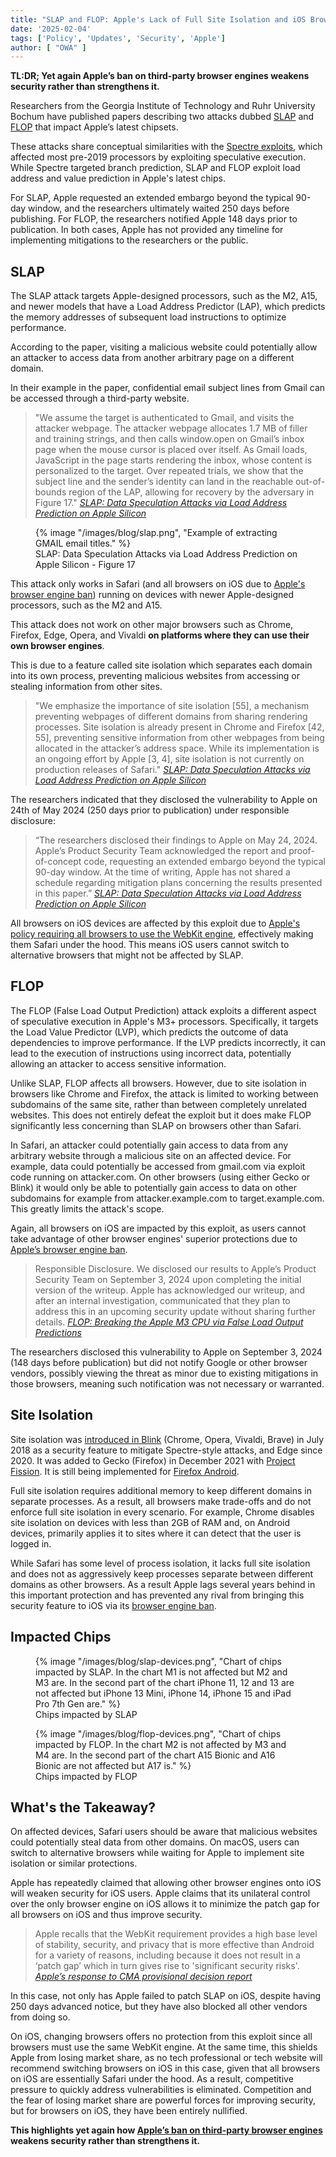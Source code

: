 ```yaml
---
title: "SLAP and FLOP: Apple's Lack of Full Site Isolation and iOS Browser Ban Puts Users at Risk"
date: '2025-02-04'
tags: ['Policy', 'Updates', 'Security', 'Apple']
author: [ "OWA" ]
---
```


<strong>TL:DR; Yet again Apple’s ban on third-party browser engines weakens security
rather than strengthens it.</strong>

Researchers from the Georgia Institute of Technology and Ruhr University Bochum have published papers describing two attacks dubbed [SLAP](https://predictors.fail/files/SLAP.pdf) and [FLOP](https://predictors.fail/files/FLOP.pdf) that impact Apple’s latest chipsets.

These attacks share conceptual similarities with the [Spectre exploits](https://en.wikipedia.org/wiki/Spectre_\(security_vulnerability\)), which affected most pre-2019 processors by exploiting speculative execution. While Spectre targeted branch prediction, SLAP and FLOP exploit load address and value prediction in Apple's latest chips.

For SLAP, Apple requested an extended embargo beyond the typical 90-day window, and the researchers ultimately waited 250 days before publishing. For FLOP, the researchers notified Apple 148 days prior to publication. In both cases, Apple has not provided any timeline for implementing mitigations to the researchers or the public.

## SLAP

The SLAP attack targets Apple-designed processors, such as the M2, A15, and newer models that have a Load Address Predictor (LAP), which predicts the memory addresses of subsequent load instructions to optimize performance.

According to the paper, visiting a malicious website could potentially allow an attacker to access data from another arbitrary page on a different domain.

In their example in the paper, confidential email subject lines from Gmail can be accessed through a third-party website.

> "We assume the target is authenticated to Gmail, and visits the attacker webpage. The attacker webpage allocates 1.7 MB of filler and training strings, and then calls window.open on Gmail’s inbox page when the mouse cursor is placed over itself. As Gmail loads, JavaScript in the page starts rendering the inbox, whose content is personalized to the target. Over repeated trials, we show that the subject line and the sender’s identity can land in the reachable out-of-bounds region of the LAP, allowing for recovery by the adversary in Figure 17."
> <cite>[SLAP: Data Speculation Attacks via Load Address Prediction on Apple Silicon](https://predictors.fail/files/SLAP.pdf)</cite>

<figure>
    {% image
        "/images/blog/slap.png",
        "Example of extracting GMAIL email titles."
    %}
    <figcaption>SLAP: Data Speculation Attacks via Load Address Prediction on Apple Silicon - Figure 17</figcaption>
</figure>

This attack only works in Safari (and all browsers on iOS due to [Apple's browser engine ban](/walled-gardens-report/#apple-has-effectively-banned-all-third-party-browsers)) running on devices with newer Apple-designed processors, such as the M2 and A15.

This attack does not work on other major browsers such as Chrome, Firefox, Edge, Opera, and Vivaldi **on platforms where they can use their own browser engines**.

This is due to a feature called site isolation which separates each domain into its own process, preventing malicious websites from accessing or stealing information from other sites.

> "We emphasize the importance of site isolation \[55\], a mechanism preventing webpages of different domains from sharing rendering processes. Site isolation is already present in Chrome and Firefox \[42, 55\], preventing sensitive information from other webpages from being allocated in the attacker’s address space. While its implementation is an ongoing effort by Apple \[3, 4\], site isolation is not currently on production releases of Safari."
> <cite>[SLAP: Data Speculation Attacks via Load Address Prediction on Apple Silicon](https://predictors.fail/files/SLAP.pdf)</cite>

The researchers indicated that they disclosed the vulnerability to Apple on 24th of May 2024 (250 days prior to publication) under responsible disclosure:

> “The researchers disclosed their findings to Apple on May 24, 2024\. Apple’s Product Security Team acknowledged the report and proof-of-concept code, requesting an extended embargo beyond the typical 90-day window. At the time of writing, Apple has not shared a schedule regarding mitigation plans concerning the results presented in this paper.”
> <cite>[SLAP: Data Speculation Attacks via Load Address Prediction on Apple Silicon](https://predictors.fail/files/SLAP.pdf)</cite>

All browsers on iOS devices are affected by this exploit due to [Apple's policy requiring all browsers to use the WebKit engine](/walled-gardens-report/#apple-has-effectively-banned-all-third-party-browsers), effectively making them Safari under the hood. This means iOS users cannot switch to alternative browsers that might not be affected by SLAP.

## FLOP

The FLOP (False Load Output Prediction) attack exploits a different aspect of speculative execution in Apple's M3+ processors. Specifically, it targets the Load Value Predictor (LVP), which predicts the outcome of data dependencies to improve performance. If the LVP predicts incorrectly, it can lead to the execution of instructions using incorrect data, potentially allowing an attacker to access sensitive information.

Unlike SLAP, FLOP affects all browsers. However, due to site isolation in browsers like Chrome and Firefox, the attack is limited to working between subdomains of the same site, rather than between completely unrelated websites. This does not entirely defeat the exploit but it does make FLOP significantly less concerning than SLAP on browsers other than Safari.

In Safari, an attacker could potentially gain access to data from any arbitrary website through a malicious site on an affected device. For example, data could potentially be accessed from gmail.com via exploit code running on attacker.com. On other browsers (using either Gecko or Blink) it would only be able to potentially gain access to data on other subdomains for example from attacker.example.com to target.example.com. This greatly limits the attack's scope.

Again, all browsers on iOS are impacted by this exploit, as users cannot take advantage of other browser engines' superior protections due to [Apple’s browser engine ban](/walled-gardens-report/#apple-has-effectively-banned-all-third-party-browsers).

> Responsible Disclosure. We disclosed our results to Apple’s Product Security Team on September 3, 2024 upon completing the initial version of the writeup. Apple has acknowledged our writeup, and after an internal investigation, communicated that they plan to address this in an upcoming security update without sharing further details.
> <cite>[FLOP: Breaking the Apple M3 CPU via False Load Output Predictions](https://predictors.fail/files/FLOP.pdf)</cite>

The researchers disclosed this vulnerability to Apple on September 3, 2024 (148 days before publication) but did not notify Google or other browser vendors, possibly viewing the threat as minor due to existing mitigations in those browsers, meaning such notification was not necessary or warranted.

## Site Isolation

Site isolation was [introduced in Blink](https://security.googleblog.com/2018/07/mitigating-spectre-with-site-isolation.html) (Chrome, Opera, Vivaldi, Brave) in July 2018 as a security feature to mitigate Spectre-style attacks, and Edge since 2020. It was added to Gecko (Firefox) in December 2021 with [Project Fission](https://wiki.mozilla.org/Project_Fission). It is still being implemented for [Firefox Android](https://bugzilla.mozilla.org/show_bug.cgi?id=1610822).

Full site isolation requires additional memory to keep different domains in separate processes. As a result, all browsers make trade-offs and do not enforce full site isolation in every scenario. For example, Chrome disables site isolation on devices with less than 2GB of RAM and, on Android devices, primarily applies it to sites where it can detect that the user is logged in.

While Safari has some level of process isolation, it lacks full site isolation and does not as aggressively keep processes separate between different domains as other browsers. As a result Apple lags several years behind in this important protection and has prevented any rival from bringing this security feature to iOS via its [browser engine ban](/walled-gardens-report/#apple-has-effectively-banned-all-third-party-browsers).

## Impacted Chips

<figure>
    {% image
        "/images/blog/slap-devices.png",
        "Chart of chips impacted by SLAP. In the chart M1 is not affected but M2 and M3 are. In the second part of the chart iPhone 11, 12 and 13 are not affected but iPhone 13 Mini, iPhone 14, iPhone 15 and iPad Pro 7th Gen are."
    %}
    <figcaption>Chips impacted by SLAP</figcaption>
</figure>

<figure>
    {% image
        "/images/blog/flop-devices.png",
        "Chart of chips impacted by FLOP. In the chart M2 is not affected by M3 and M4 are. In the second part of the chart A15 Bionic and A16 Bionic are not affected but A17 is."
    %}
    <figcaption>Chips impacted by FLOP</figcaption>
</figure>

## What's the Takeaway?

On affected devices, Safari users should be aware that malicious websites could potentially steal data from other domains. On macOS, users can switch to alternative browsers while waiting for Apple to implement site isolation or similar protections.

Apple has repeatedly claimed that allowing other browser engines onto iOS will weaken security for iOS users. Apple claims that its unilateral control over the only browser engine on iOS allows it to minimize the patch gap for all browsers on iOS and thus improve security.

> Apple recalls that the WebKit requirement provides a high base level of stability, security, and
privacy that is more effective than Android for a variety of reasons, including because it does not
result in a ‘patch gap’ which in turn gives rise to 'significant security risks'.
> <cite>[Apple’s response to CMA provisional decision report](https://assets.publishing.service.gov.uk/media/677f87c3d721a08c006655c6/Apple.pdf)</cite>

In this case, not only has Apple failed to patch SLAP on iOS, despite having 250 days advanced notice, but they have also blocked all other vendors from doing so.

On iOS, changing browsers offers no protection from this exploit since all browsers must use the same WebKit engine. At the same time, this shields Apple from losing market share, as no tech professional or tech website will recommend switching browsers on iOS in this case, given that all browsers on iOS are essentially Safari under the hood. As a result, competitive pressure to quickly address vulnerabilities is eliminated. Competition and the fear of losing market share are powerful forces for improving security, but for browsers on iOS, they have been entirely nullified.

**This highlights yet again how [Apple’s ban on third-party browser engines](/walled-gardens-report/#apple-has-effectively-banned-all-third-party-browsers) weakens security rather than strengthens it.**